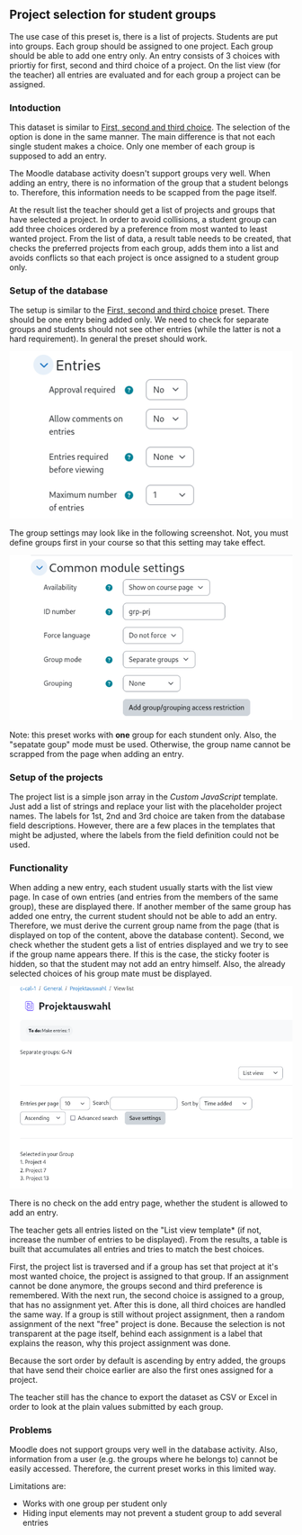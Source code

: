 ## Project selection for student groups

The use case of this preset is, there is a list of projects. Students
are put into groups. Each group should be assigned to one project. Each
group should be able to add one entry only. An entry consists of 3
choices with priortiy for first, second and third choice of a project.
On the list view (for the teacher) all entries are evaluated and for
each group a project can be assigned.

### Intoduction

This dataset is similar to [First, second and third choice](../choice/). The
selection of the option is done in the same manner. The main difference is
that not each single student makes a choice. Only one member of each group is
supposed to add an entry.

The Moodle database activity doesn't support groups very well. When adding an
entry, there is no information of the group that a student belongs to. Therefore,
this information needs to be scapped from the page itself.

At the result list the teacher should get a list of projects and groups that
have selected a project. In order to avoid collisions, a student group can add
three choices ordered by a preference from most wanted to least wanted project.
From the list of data, a result table needs to be created, that checks the
preferred projects from each group, adds them into a list and avoids conflicts so
that each project is once assigned to a student group only.

### Setup of the database

The setup is similar to the [First, second and third choice](../choice/) preset. There should
be one entry being added only. We need to check for separate groups and students
should not see other entries (while the latter is not a hard requirement). In general
the preset should work.

![Enty settings](settings-entries.png "Entry settings")

The group settings may look like in the following screenshot. Not, you must define
groups first in your course so that this setting may take effect.

![Group settings](common-module-settings.png "Group settings")

Note: this preset works with **one** group for each stundent only. Also, the
"sepatate goup" mode must be used. Otherwise, the group name cannot be scrapped from
the page when adding an entry.

### Setup of the projects

The project list is a simple json array in the *Custom JavaScript* template. Just add
a list of strings and replace your list with the placeholder project names. The
labels for 1st, 2nd and 3rd choice are taken from the database field descriptions.
However, there are a few places in the templates that might be adjusted, where the
labels from the field definition could not be used.

### Functionality

When adding a new entry, each student usually starts with the list view page. In case
of own entries (and entries from the members of the same group), these are displayed there.
If another member of the same group has added one entry, the current student should
not be able to add an entry. Therefore, we must derive the current group name from the
page (that is displayed on top of the content, above the database content). Second,
we check whether the student gets a list of entries displayed and we try to see if the
group name appears there. If this is the case, the sticky footer is hidden, so that the
student may not add an entry himself. Also, the already selected choices of his group
mate must be displayed.

![Student that cannot vote anymore](student-no-entry.png "Student with existing entry from group.")

There is no check on the add entry page, whether the student is allowed to add an entry.

The teacher gets all entries listed on the "List view template* (if not, increase the number
of entries to be displayed). From the results, a table is built that accumulates all entries
and tries to match the best choices.

First, the project list is traversed and if a group has set that project at it's most wanted
choice, the project is assigned to that group. If an assignment cannot be done anymore, the
groups second and third preference is remembered. With the next run, the second choice is
assigned to a group, that has no assignment yet. After this is done, all third choices are
handled the same way. If a group is still without project assignment, then a random
assignment of the next "free" project is done. Because the selection is not transparent at
the page itself, behind each assignment is a label that explains the reason, why this
project assignment was done.

Because the sort order by default is ascending by entry added, the groups that have send
their choice earlier are also the first ones assigned for a project.

The teacher still has the chance to export the dataset as CSV or Excel in order to look
at the plain values submitted by each group.

### Problems

Moodle does not support groups very well in the database activity. Also, information from a
user (e.g. the groups where he belongs to) cannot be easily accessed. Therefore, the current
preset works in this limited way.

Limitations are:
* Works with one group per student only
* Hiding input elements may not prevent a student group to add several entries